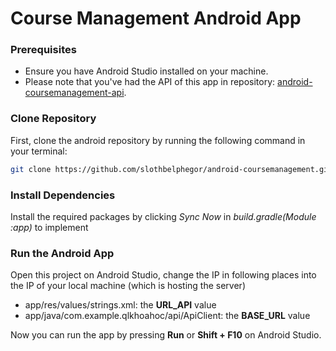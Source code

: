# Course Management Android App


### Prerequisites
- Ensure you have Android Studio installed on your machine. 
- Please note that you've had the API of this app in repository: [android-coursemanagement-api](https://github.com/manle423/course-management-android).

### Clone Repository
First, clone the android repository by running the following command in your terminal:

```bash
git clone https://github.com/slothbelphegor/android-coursemanagement.git
```

### Install Dependencies
Install the required packages by clicking _Sync Now_ in _build.gradle(Module :app)_ to implement

### Run the Android App
Open this project on Android Studio, change the IP in following places into the IP of your local machine (which is hosting the server)
- app/res/values/strings.xml: the **URL_API** value
- app/java/com.example.qlkhoahoc/api/ApiClient: the **BASE_URL** value
  
Now you can run the app by pressing **Run** or **Shift + F10** on Android Studio.
